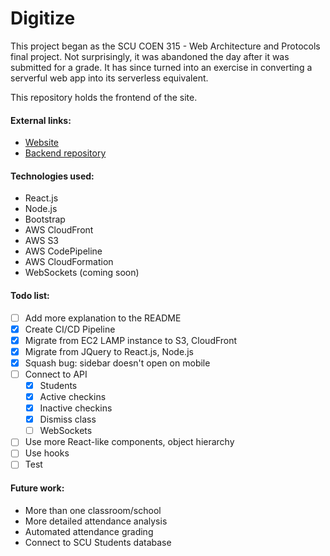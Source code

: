 # Digitize

This project began as the SCU COEN 315 - Web Architecture and Protocols final project. Not surprisingly, it was abandoned the day after it was submitted for a grade. It has since turned into an exercise in converting a serverful web app into its serverless equivalent.

This repository holds the frontend of the site.

#### External links:
- [Website](https://digitize.aleonard.dev)
- [Backend repository](https://github.com/leonardishere/DigitizeBackend)

#### Technologies used:
- React.js
- Node.js
- Bootstrap
- AWS CloudFront
- AWS S3
- AWS CodePipeline
- AWS CloudFormation
- WebSockets (coming soon)

#### Todo list:
- [ ] Add more explanation to the README
- [x] Create CI/CD Pipeline
- [x] Migrate from EC2 LAMP instance to S3, CloudFront
- [x] Migrate from JQuery to React.js, Node.js
- [x] Squash bug: sidebar doesn't open on mobile
- [ ] Connect to API
  - [x] Students
  - [x] Active checkins
  - [x] Inactive checkins
  - [x] Dismiss class
  - [ ] WebSockets
- [ ] Use more React-like components, object hierarchy
- [ ] Use hooks
- [ ] Test

#### Future work:
- More than one classroom/school
- More detailed attendance analysis
- Automated attendance grading
- Connect to SCU Students database
